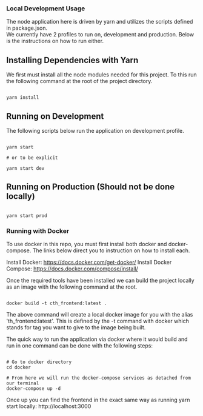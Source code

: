 ### Local Development Usage

The node application here is driven by yarn and utilizes the scripts defined in package.json.  
We currently have 2 profiles to run on, development and production.  Below is the instructions 
on how to run either.

## Installing Dependencies with Yarn
We first must install all the node modules needed for this project.  To this run the following 
command at the root of the project directory.

```shell script

yarn install

```

## Running on Development
The following scripts below run the application on development profile.
```shell script

yarn start

# or to be explicit

yarn start dev

```

## Running on Production (Should not be done locally)
```shell script

yarn start prod

```

### Running with Docker

To use docker in this repo, you must first install both docker and docker-compose.  The links below
direct you to instruction on how to install each.

Install Docker: https://docs.docker.com/get-docker/
Install Docker Compose: https://docs.docker.com/compose/install/

Once the required tools have been installed we can build the project locally as an image with the following 
command at the root.

```shell script

docker build -t cth_frontend:latest .

```
The above command will create a local docker image for you with the alias 'th_frontend:latest'.
This is defined by the -t command with docker which stands for tag you want to give to the image 
being built.


The quick way to run the application via docker where it would build and run in one command can 
be done with the following steps:

```shell script

# Go to docker directory
cd docker

# From here we will run the docker-compose services as detached from our terminal
docker-compose up -d

```

 Once up you can find the frontend in the exact same way as running yarn start locally:
 http://localhost:3000